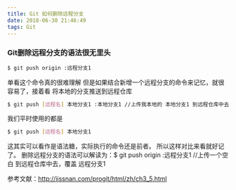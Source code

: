 ```yaml
---
title: Git 如何删除远程分支
date: 2018-06-30 21:46:49
tags: Git
---
```

### Git删除远程分支的语法很无里头
```sh
$ git push origin :远程分支1
```
单看这个命令真的很难理解
但是如果结合新增一个远程分支的命令来记忆，就很容易了，接着看
将本地的分支推送到远程仓库
```sh
$ git push [远程名] 本地分支1 :本地分支1 //上传我本地的 本地分支1 到远程仓库中去，称它为 本地分支1
```
我们平时使用的都是
```sh
$ git push [远程名] 本地分支1
```
这其实可以看作是语法糖，实际执行的命令还是前者。
所以这样对比来看就好记了。
删除远程分支的语法可以解读为：$ git push origin :远程分支1 //上传一个空白 到远程仓库中去，覆盖 远程分支1




参考文献：http://iissnan.com/progit/html/zh/ch3_5.html